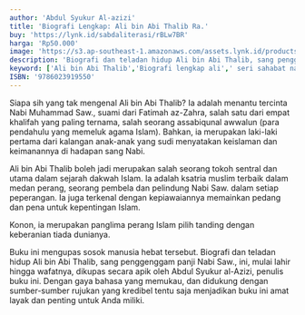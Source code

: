 ```yaml
---
author: 'Abdul Syukur Al-azizi'
title: 'Biografi Lengkap: Ali bin Abi Thalib Ra.'
buy: 'https://lynk.id/sabdaliterasi/rBLw7BR'
harga: 'Rp50.000'
image: 'https://s3.ap-southeast-1.amazonaws.com/assets.lynk.id/products/04-08-2024/1722765544664_8739428'
description: 'Biografi dan teladan hidup Ali bin Abi Thalib, sang penggenggam panji Nabi Saw., ini, mulai lahir hingga wafatnya, dikupas secara apik oleh Abdul Syukur al-Azizi, penulis buku ini.'
keyword: ['Ali bin Abi Thalib','Biografi lengkap ali',' seri sahabat nabi']
ISBN: '9786023919550'
---
```

<p>Siapa sih yang tak mengenal Ali bin Abi Thalib? Ia adalah menantu tercinta Nabi Muhammad Saw., suami dari Fatimah az-Zahra, salah satu dari empat khalifah yang paling ternama, salah seorang assabiqunal awwalun (para pendahulu yang memeluk agama Islam). Bahkan, ia merupakan laki-laki pertama dari kalangan anak-anak yang sudi menyatakan keislaman dan keimanannya di hadapan sang Nabi.</p><p>Ali bin Abi Thalib boleh jadi merupakan salah seorang tokoh sentral dan utama dalam sejarah dakwah Islam. Ia adalah ksatria muslim terbaik dalam medan perang, seorang pembela dan pelindung Nabi Saw. dalam setiap peperangan. Ia juga terkenal dengan kepiawaiannya memainkan pedang dan pena untuk kepentingan Islam. </p><p>Konon, ia merupakan panglima perang Islam pilih tanding dengan keberanian tiada dunianya. </p><p>Buku ini mengupas sosok manusia hebat tersebut. Biografi dan teladan hidup Ali bin Abi Thalib, sang penggenggam panji Nabi Saw., ini, mulai lahir hingga wafatnya, dikupas secara apik oleh Abdul Syukur al-Azizi, penulis buku ini. Dengan gaya bahasa yang memukau, dan didukung dengan sumber-sumber rujukan yang kredibel tentu saja menjadikan buku ini amat layak dan penting untuk Anda miliki.</p>
